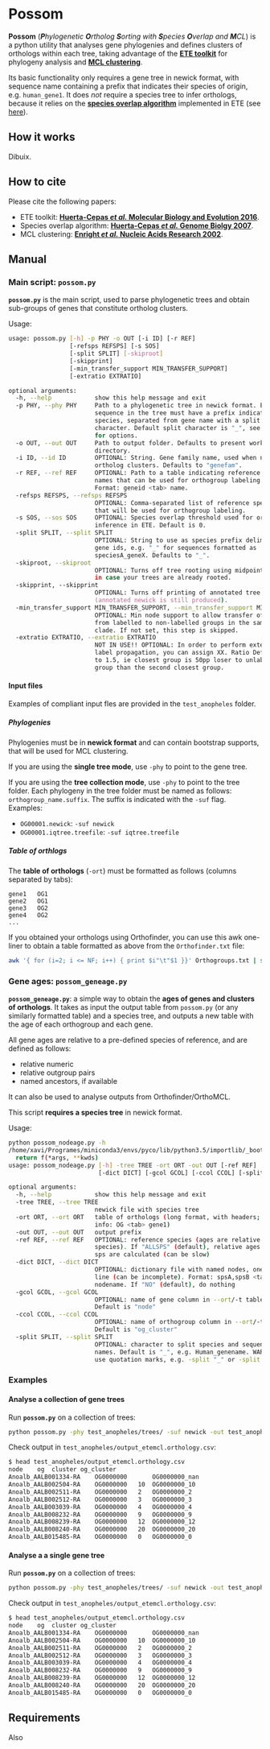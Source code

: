 # Possom

**Possom** (***P**hylogenetic **O**rtholog **S**orting with **S**pecies **O**verlap and **M**CL*) is a python utility that analyses gene phylogenies and defines clusters of orthologs within each tree, taking advantage of the **[ETE toolkit](http://etetoolkit.org/)** for phylogeny analysis and **[MCL clustering](https://micans.org/mcl/)**.

Its basic functionality only requires a gene tree in newick format, with sequence name containing a prefix that indicates their species of origin, e.g. `human_gene1`. It does *not* require a species tree to infer orthologs, because it relies on the **[species overlap algorithm](https://genomebiology.biomedcentral.com/articles/10.1186/gb-2007-8-6-r109)** implemented in ETE (see [here](http://etetoolkit.org/docs/latest/tutorial/tutorial_phylogeny.html#species-overlap-so-algorithm)).

## How it works

Dibuix.

## How to cite

Please cite the following papers:

* ETE toolkit: **[Huerta-Cepas *et al.* Molecular Biology and Evolution 2016](http://etetoolkit.org/)**.
* Species overlap algorithm: **[Huerta-Cepas *et al.* Genome Biolgy 2007](https://genomebiology.biomedcentral.com/articles/10.1186/gb-2007-8-6-r109)**.
* MCL clustering: **[Enright *et al.* Nucleic Acids Research 2002](https://micans.org/mcl/)**.

## Manual

### Main script: `possom.py`

**`possom.py`** is the main script, used to parse phylogenetic trees and obtain sub-groups of genes that constitute ortholog clusters.

Usage:

```bash
usage: possom.py [-h] -p PHY -o OUT [-i ID] [-r REF]
                 [-refsps REFSPS] [-s SOS]
                 [-split SPLIT] [-skiproot]
                 [-skipprint]
                 [-min_transfer_support MIN_TRANSFER_SUPPORT]
                 [-extratio EXTRATIO]

optional arguments:
  -h, --help            show this help message and exit
  -p PHY, --phy PHY     Path to a phylogenetic tree in newick format. Each
                        sequence in the tree must have a prefix indicating the
                        species, separated from gene name with a split
                        character. Default split character is "_", see --split
                        for options.
  -o OUT, --out OUT     Path to output folder. Defaults to present working
                        directory.
  -i ID, --id ID        OPTIONAL: String. Gene family name, used when naming
                        ortholog clusters. Defaults to "genefam".
  -r REF, --ref REF     OPTIONAL: Path to a table indicating reference gene
                        names that can be used for orthogroup labeling.
                        Format: geneid <tab> name.
  -refsps REFSPS, --refsps REFSPS
                        OPTIONAL: Comma-separated list of reference species
                        that will be used for orthogroup labeling.
  -s SOS, --sos SOS     OPTIONAL: Species overlap threshold used for orthology
                        inference in ETE. Default is 0.
  -split SPLIT, --split SPLIT
                        OPTIONAL: String to use as species prefix delimiter in
                        gene ids, e.g. "_" for sequences formatted as
                        speciesA_geneX. Defaults to "_".
  -skiproot, --skiproot
                        OPTIONAL: Turns off tree rooting using midpoint root,
                        in case your trees are already rooted.
  -skipprint, --skipprint
                        OPTIONAL: Turns off printing of annotated tree in PDF
                        (annotated newick is still produced).
  -min_transfer_support MIN_TRANSFER_SUPPORT, --min_transfer_support MIN_TRANSFER_SUPPORT
                        OPTIONAL: Min node support to allow transfer of labels
                        from labelled to non-labelled groups in the same
                        clade. If not set, this step is skipped.
  -extratio EXTRATIO, --extratio EXTRATIO
                        NOT IN USE!! OPTIONAL: In order to perform extended
                        label propagation, you can assign XX. Ratio Defaults
                        to 1.5, ie closest group is 50pp loser to unlabelled
                        group than the second closest group.

```

#### Input files

Examples of compliant input fles are provided in the `test_anopheles` folder.

##### Phylogenies

Phylogenies must be in **newick format** and can contain bootstrap supports, that will be used for MCL clustering.

If you are using the **single tree mode**, use `-phy` to point to the gene tree.

If you are using the **tree collection mode**, use `-phy` to point to the tree folder. Each phylogeny in the tree folder must be named as follows: `orthogroup_name.suffix`. The suffix is indicated with the `-suf` flag. Examples:

* `OG00001.newick`: `-suf newick`
* `OG00001.iqtree.treefile`: `-suf iqtree.treefile`

##### Table of orthlogs

The **table of orthologs** (`-ort`) must be formatted as follows (columns separated by tabs):
```
gene1	OG1
gene2	OG1
gene3	OG2
gene4	OG2
...
```

If you obtained your orthologs using Orthofinder, you can use this awk one-liner to obtain a table formatted as above from the `Orthofinder.txt` file:

```bash
awk '{ for (i=2; i <= NF; i++) { print $i"\t"$1 }}' Orthogroups.txt | sed "s/://" > Orthogroups_longformat.csv
```

### Gene ages: `possom_geneage.py`

**`possom_geneage.py`**: a simple way to obtain the **ages of genes and clusters of orthologs**. It takes as input the output table from `possom.py` (or any similarly formatted table) and a species tree, and outputs a new table with the age of each orthogroup and each gene.

All gene ages are relative to a pre-defined species of reference, and are defined as follows:

* relative numeric
* relative outgroup pairs
* named ancestors, if available

It can also be used to analyse outputs from Orthofinder/OrthoMCL. 

This script **requires a species tree** in newick format.

Usage:

```bash
python possom_nodeage.py -h
/home/xavi/Programes/miniconda3/envs/pyco/lib/python3.5/importlib/_bootstrap.py:222: RuntimeWarning: numpy.dtype size changed, may indicate binary incompatibility. Expected 96, got 88
  return f(*args, **kwds)
usage: possom_nodeage.py [-h] -tree TREE -ort ORT -out OUT [-ref REF]
                         [-dict DICT] [-gcol GCOL] [-ccol CCOL] [-split SPLIT]

optional arguments:
  -h, --help            show this help message and exit
  -tree TREE, --tree TREE
                        newick file with species tree
  -ort ORT, --ort ORT   table of orthologs (long format, with headers; min
                        info: OG <tab> gene1)
  -out OUT, --out OUT   output prefix
  -ref REF, --ref REF   OPTIONAL: reference species (ages are relative to this
                        species). If "ALLSPS" (default), relative ages to all
                        sps are calculated (can be slow)
  -dict DICT, --dict DICT
                        OPTIONAL: dictionary file with named nodes, one per
                        line (can be incomplete). Format: spsA,spsB <tab>
                        nodename. If "NO" (default), do nothing
  -gcol GCOL, --gcol GCOL
                        OPTIONAL: name of gene column in --ort/-t table.
                        Default is "node"
  -ccol CCOL, --ccol CCOL
                        OPTIONAL: name of orthogroup column in --ort/-t table.
                        Default is "og_cluster"
  -split SPLIT, --split SPLIT
                        OPTIONAL: character to split species and sequence
                        names. Default is "_", e.g. Human_genename. WARNING:
                        use quotation marks, e.g. -split "_" or -split "|"

```

### Examples

#### Analyse a collection of gene trees

Run **`possom.py`** on a collection of trees:

```bash
python possom.py -phy test_anopheles/trees/ -suf newick -out test_anopheles/output_etemcl -ort test_anopheles/Orthogroups_longformat.csv -ani main
```

Check output in `test_anopheles/output_etemcl.orthology.csv`:

```bash
$ head test_anopheles/output_etemcl.orthology.csv
node	og	cluster	og_cluster
Anoalb_AALB001334-RA	OG0000000		OG0000000_nan
Anoalb_AALB002504-RA	OG0000000	10	OG0000000_10
Anoalb_AALB002511-RA	OG0000000	2	OG0000000_2
Anoalb_AALB002512-RA	OG0000000	3	OG0000000_3
Anoalb_AALB003039-RA	OG0000000	4	OG0000000_4
Anoalb_AALB008232-RA	OG0000000	9	OG0000000_9
Anoalb_AALB008239-RA	OG0000000	12	OG0000000_12
Anoalb_AALB008240-RA	OG0000000	20	OG0000000_20
Anoalb_AALB015485-RA	OG0000000	0	OG0000000_0
```

#### Analyse a a single gene tree

Run **`possom.py`** on a collection of trees:

```bash
python possom.py -phy test_anopheles/trees/ -suf newick -out test_anopheles/output_etemcl -ort test_anopheles/Orthogroups_longformat.csv -ani main
```

Check output in `test_anopheles/output_etemcl.orthology.csv`:

```bash
$ head test_anopheles/output_etemcl.orthology.csv
node	og	cluster	og_cluster
Anoalb_AALB001334-RA	OG0000000		OG0000000_nan
Anoalb_AALB002504-RA	OG0000000	10	OG0000000_10
Anoalb_AALB002511-RA	OG0000000	2	OG0000000_2
Anoalb_AALB002512-RA	OG0000000	3	OG0000000_3
Anoalb_AALB003039-RA	OG0000000	4	OG0000000_4
Anoalb_AALB008232-RA	OG0000000	9	OG0000000_9
Anoalb_AALB008239-RA	OG0000000	12	OG0000000_12
Anoalb_AALB008240-RA	OG0000000	20	OG0000000_20
Anoalb_AALB015485-RA	OG0000000	0	OG0000000_0
```

## Requirements


Also
